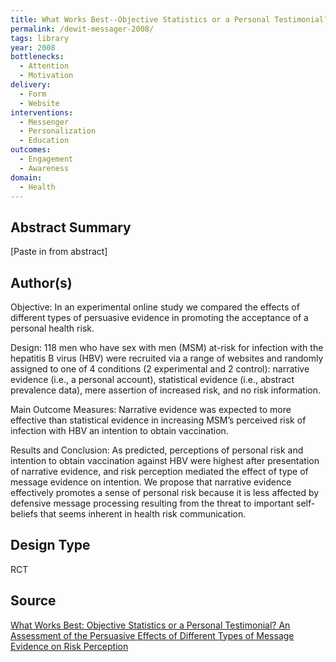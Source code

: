 ```yaml
---
title: What Works Best--Objective Statistics or a Personal Testimonial?
permalink: /dewit-messager-2008/
tags: library 
year: 2008
bottlenecks: 
  - Attention 
  - Motivation
delivery: 
  - Form 
  - Website 
interventions: 
  - Messenger 
  - Personalization 
  - Education 
outcomes: 
  - Engagement 
  - Awareness 
domain: 
  - Health 
---
```

## Abstract Summary

[Paste in from abstract]

## Author(s)

Objective: In an experimental online study we compared the effects of different types of persuasive
evidence in promoting the acceptance of a personal health risk. 

Design: 118 men who have sex with men (MSM) at-risk for infection with the hepatitis B virus (HBV) were recruited via a range of websites and
randomly assigned to one of 4 conditions (2 experimental and 2 control): narrative evidence (i.e., a
personal account), statistical evidence (i.e., abstract prevalence data), mere assertion of increased risk,
and no risk information. 

Main Outcome Measures: Narrative evidence was expected to more effective
than statistical evidence in increasing MSM’s perceived risk of infection with HBV an intention to obtain
vaccination. 

Results and Conclusion: As predicted, perceptions of personal risk and intention to obtain
vaccination against HBV were highest after presentation of narrative evidence, and risk perception mediated
the effect of type of message evidence on intention. We propose that narrative evidence effectively promotes
a sense of personal risk because it is less affected by defensive message processing resulting from the threat
to important self-beliefs that seems inherent in health risk communication.

## Design Type

RCT

## Source

<a href="https://www.researchgate.net/profile/John_Wit/publication/5621918_What_Works_Best_Objective_Statistics_or_a_Personal_Testimonial_An_Assessment_of_the_Persuasive_Effects_of_Different_Types_of_Message_Evidence_on_Risk_Perception/links/00b7d520e245642206000000/What-Works-Best-Objective-Statistics-or-a-Personal-Testimonial-An-Assessment-of-the-Persuasive-Effects-of-Different-Types-of-Message-Evidence-on-Risk-Perception.pdf">What Works Best: Objective Statistics or a Personal Testimonial? An Assessment of the Persuasive Effects of Different Types of Message Evidence on Risk Perception</a>
